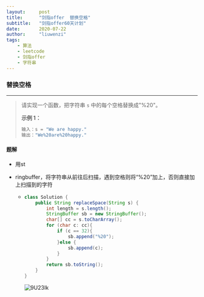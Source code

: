 ```yaml
---
layout:     post
title:      "剑指offer  替换空格"
subtitle:   "剑指offer60天计划"
date:       2020-07-22
author:     "liuwenzi"
tags:
    - 算法
    - leetcode
    - 剑指offer
    - 字符串
---
```

### 替换空格

------------

>请实现一个函数，把字符串 `s` 中的每个空格替换成"%20"。
>
>**示例 1：**
>
>```java
>输入：s = "We are happy."
>输出："We%20are%20happy."
>```

#### 题解

- 用st

- ringbuffer，将字符串从前往后扫描，遇到空格则将“%20”加上，否则直接加上扫描到的字符

  - ```java
    class Solution {
        public String replaceSpace(String s) {
            int length = s.length();
            StringBuffer sb = new StringBuffer();
            char[] cc = s.toCharArray();
            for (char c: cc){
                if (c == 32){
                    sb.append("%20");
                }else {
                    sb.append(c);
                }
            }
            return sb.toString();
        }
    }
    ```

    ![9U23Ik](https://cdn.jsdelivr.net/gh/Lanternliu/pic@master/uPic/9U23Ik.png)

